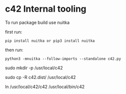 # c42 Internal tooling

To run package build use nuitka

first run:

    pip install nuitka or pip3 install nuitka

then run:

    python3 -mnuitka --follow-imports --standalone c42.py

sudo mkdir -p /usr/local/c42

sudo cp -R c42.dist/ /usr/local/c42

ln /usr/local/c42/c42 /usr/local/bin/c42
